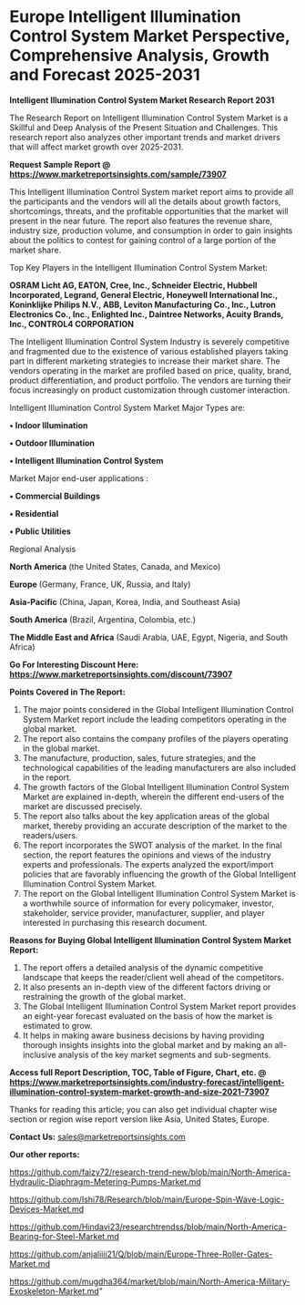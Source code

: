# Europe Intelligent Illumination Control System Market Perspective, Comprehensive Analysis, Growth and Forecast 2025-2031

<strong>Intelligent Illumination Control System Market Research Report 2031</strong>

The Research Report on Intelligent Illumination Control System Market is a Skillful and Deep Analysis of the Present Situation and Challenges. This research report also analyzes other important trends and market drivers that will affect market growth over 2025-2031.

<strong>Request Sample Report @ <a href=https://www.marketreportsinsights.com/sample/73907>https://www.marketreportsinsights.com/sample/73907</a></strong>

This Intelligent Illumination Control System market report aims to provide all the participants and the vendors will all the details about growth factors, shortcomings, threats, and the profitable opportunities that the market will present in the near future. The report also features the revenue share, industry size, production volume, and consumption in order to gain insights about the politics to contest for gaining control of a large portion of the market share.

Top Key Players in the Intelligent Illumination Control System Market:

<strong>OSRAM Licht AG, EATON, Cree, Inc., Schneider Electric, Hubbell Incorporated, Legrand, General Electric, Honeywell International Inc., Koninklijke Philips N.V., ABB, Leviton Manufacturing Co., Inc., Lutron Electronics Co., Inc., Enlighted Inc., Daintree Networks, Acuity Brands, Inc., CONTROL4 CORPORATION</strong>

The Intelligent Illumination Control System Industry is severely competitive and fragmented due to the existence of various established players taking part in different marketing strategies to increase their market share. The vendors operating in the market are profiled based on price, quality, brand, product differentiation, and product portfolio. The vendors are turning their focus increasingly on product customization through customer interaction.

Intelligent Illumination Control System Market Major Types are:

<strong>• Indoor Illumination

• Outdoor Illumination

• Intelligent Illumination Control System</strong>

Market Major end-user applications :

<strong>• Commercial Buildings

• Residential

• Public Utilities</strong>

Regional Analysis

</u><strong><b>North America</b></strong> (the United States, Canada, and Mexico)

<strong><b>Europe </b></strong>(Germany, France, UK, Russia, and Italy)

<strong><b>Asia-Pacific</b></strong> (China, Japan, Korea, India, and Southeast Asia)

<strong><b>South America</b></strong> (Brazil, Argentina, Colombia, etc.)

<strong><b>The Middle East and Africa</b></strong> (Saudi Arabia, UAE, Egypt, Nigeria, and South Africa)

<strong>Go For Interesting Discount Here: <a href=https://www.marketreportsinsights.com/discount/73907>https://www.marketreportsinsights.com/discount/73907</a></strong>

<strong>Points Covered in The Report:</strong>
<ol>
  <li>The major points considered in the Global Intelligent Illumination Control System Market report include the leading competitors operating in the global market.</li>
  <li>The report also contains the company profiles of the players operating in the global market.</li>
  <li>The manufacture, production, sales, future strategies, and the technological capabilities of the leading manufacturers are also included in the report.</li>
  <li>The growth factors of the Global Intelligent Illumination Control System Market are explained in-depth, wherein the different end-users of the market are discussed precisely.</li>
  <li>The report also talks about the key application areas of the global market, thereby providing an accurate description of the market to the readers/users.</li>
  <li>The report incorporates the SWOT analysis of the market. In the final section, the report features the opinions and views of the industry experts and professionals. The experts analyzed the export/import policies that are favorably influencing the growth of the Global Intelligent Illumination Control System Market.</li>
  <li>The report on the Global Intelligent Illumination Control System Market is a worthwhile source of information for every policymaker, investor, stakeholder, service provider, manufacturer, supplier, and player interested in purchasing this research document.</li>
</ol>
<strong>Reasons for Buying Global Intelligent Illumination Control System Market Report:</strong>

<ol>
  <li>The report offers a detailed analysis of the dynamic competitive landscape that keeps the reader/client well ahead of the competitors.</li>
  <li>It also presents an in-depth view of the different factors driving or restraining the growth of the global market.</li>
  <li>The Global Intelligent Illumination Control System Market report provides an eight-year forecast evaluated on the basis of how the market is estimated to grow.</li>
  <li>It helps in making aware business decisions by having providing thorough insights insights into the global market and by making an all-inclusive analysis of the key market segments and sub-segments.</li>
</ol>
<strong>Access full Report Description, TOC, Table of Figure, Chart, etc. @ <a href=https://www.marketreportsinsights.com/industry-forecast/intelligent-illumination-control-system-market-growth-and-size-2021-73907>https://www.marketreportsinsights.com/industry-forecast/intelligent-illumination-control-system-market-growth-and-size-2021-73907</a></strong>


Thanks for reading this article; you can also get individual chapter wise section or region wise report version like Asia, United States, Europe.

<strong>Contact Us:</strong>
sales@marketreportsinsights.com

<strong>Our other reports:</strong>

<a href=https://github.com/faizy72/research-trend-new/blob/main/North-America-Hydraulic-Diaphragm-Metering-Pumps-Market.md>https://github.com/faizy72/research-trend-new/blob/main/North-America-Hydraulic-Diaphragm-Metering-Pumps-Market.md</a>

<a href=https://github.com/Ishi78/Research/blob/main/Europe-Spin-Wave-Logic-Devices-Market.md>https://github.com/Ishi78/Research/blob/main/Europe-Spin-Wave-Logic-Devices-Market.md</a>

<a href=https://github.com/Hindavi23/researchtrendss/blob/main/North-America-Bearing-for-Steel-Market.md>https://github.com/Hindavi23/researchtrendss/blob/main/North-America-Bearing-for-Steel-Market.md</a>

<a href=https://github.com/anjaliiii21/Q/blob/main/Europe-Three-Roller-Gates-Market.md>https://github.com/anjaliiii21/Q/blob/main/Europe-Three-Roller-Gates-Market.md</a>

<a href=https://github.com/mugdha364/market/blob/main/North-America-Military-Exoskeleton-Market.md>https://github.com/mugdha364/market/blob/main/North-America-Military-Exoskeleton-Market.md</a>"
